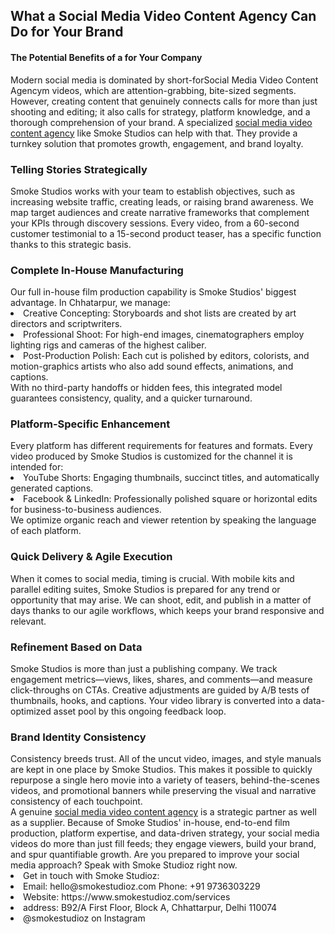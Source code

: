 <h2>What a Social Media Video Content Agency Can Do for Your Brand</h2>
<h4>The Potential Benefits of a  for Your Company</h4>
Modern social media is dominated by short-forSocial Media Video Content Agencym videos, which are attention-grabbing, bite-sized segments. However, creating content that genuinely connects calls for more than just shooting and editing; it also calls for strategy, platform knowledge, and a thorough comprehension of your brand. A specialized <a href="https://www.smokestudioz.com/services" title="social media video content agency" alt"social media video content agency">social media video content agency</a> like Smoke Studios can help with that. They provide a turnkey solution that promotes growth, engagement, and brand loyalty.<br>
<h3>Telling Stories Strategically</h3>
Smoke Studios works with your team to establish objectives, such as increasing website traffic, creating leads, or raising brand awareness. We map target audiences and create narrative frameworks that complement your KPIs through discovery sessions. Every video, from a 60-second customer testimonial to a 15-second product teaser, has a specific function thanks to this strategic basis.<br>
<h3>Complete In-House Manufacturing</h3>
Our full in-house film production capability is Smoke Studios' biggest advantage. In Chhatarpur, we manage:<br>
<li>Creative Concepting: Storyboards and shot lists are created by art directors and scriptwriters.</li>
<li>Professional Shoot: For high-end images, cinematographers employ lighting rigs and cameras of the highest caliber.</li>
<li>Post-Production Polish: Each cut is polished by editors, colorists, and motion-graphics artists who also add sound effects, animations, and captions.</li>
With no third-party handoffs or hidden fees, this integrated model guarantees consistency, quality, and a quicker turnaround.<br>
<h3>Platform-Specific Enhancement</h3>
Every platform has different requirements for features and formats. Every video produced by Smoke Studios is customized for the channel it is intended for:<br>
<li>YouTube Shorts: Engaging thumbnails, succinct titles, and automatically generated captions.</li>
<li>Facebook & LinkedIn: Professionally polished square or horizontal edits for business-to-business audiences.</li>
We optimize organic reach and viewer retention by speaking the language of each platform.<br>
<h3>Quick Delivery & Agile Execution</h3>
When it comes to social media, timing is crucial. With mobile kits and parallel editing suites, Smoke Studios is prepared for any trend or opportunity that may arise. We can shoot, edit, and publish in a matter of days thanks to our agile workflows, which keeps your brand responsive and relevant.<br>
<h3>Refinement Based on Data</h3>
Smoke Studios is more than just a publishing company. We track engagement metrics—views, likes, shares, and comments—and measure click-throughs on CTAs. Creative adjustments are guided by A/B tests of thumbnails, hooks, and captions. Your video library is converted into a data-optimized asset pool by this ongoing feedback loop.<br>
<h3>Brand Identity Consistency</h3>
Consistency breeds trust. All of the uncut video, images, and style manuals are kept in one place by Smoke Studios. This makes it possible to quickly repurpose a single hero movie into a variety of teasers, behind-the-scenes videos, and promotional banners while preserving the visual and narrative consistency of each touchpoint.<br>
A genuine <a href="https://www.smokestudioz.com/services" title="social media video content agency' alt"social media video content agency" >social media video content agency</a> is a strategic partner as well as a supplier. Because of Smoke Studios' in-house, end-to-end film production, platform expertise, and data-driven strategy, your social media videos do more than just fill feeds; they engage viewers, build your brand, and spur quantifiable growth. Are you prepared to improve your social media approach? Speak with Smoke Studioz right now.<br>
<li>  Get in touch with Smoke Studioz:</li>
<li> Email: hello@smokestudioz.com  Phone: +91 9736303229</li>
<li>Website: https://www.smokestudioz.com/services</li>
<li>address: B92/A First Floor, Block A, Chhattarpur, Delhi 110074</li>
<li> @smokestudioz on Instagram</li>
